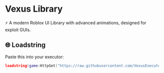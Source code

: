 # Vexus Library

⚡ A modern Roblox UI Library with advanced animations, designed for exploit GUIs.

## 🌐 Loadstring

Paste this into your executor:

```lua
loadstring(game:HttpGet("https://raw.githubusercontent.com/VexusExecutor/VexusLibrary/refs/heads/main/VexusLibrary/init.lua"))()

